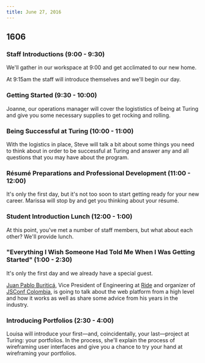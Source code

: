 ```yaml
---
title: June 27, 2016
---
```


## 1606

### Staff Introductions (9:00 - 9:30)

We'll gather in our workspace at 9:00 and get acclimated to our new home.

At 9:15am the staff will introduce themselves and we'll begin our day.

### Getting Started (9:30 - 10:00)

Joanne, our operations manager will cover the logististics of being at Turing and give you some necessary supplies to get rocking and rolling.

### Being Successful at Turing (10:00 - 11:00)

With the logistics in place, Steve will talk a bit about some things you need to think about in order to be successful at Turing and answer any and all questions that you may have about the program.

### Résumé Preparations and Professional Development (11:00 - 12:00)

It's only the first day, but it's not too soon to start getting ready for your new career. Marissa will stop by and get you thinking about your résumé.

### Student Introduction Lunch (12:00 - 1:00)

At this point, you've met a number of staff members, but what about each other? We'll provide lunch.

### "Everything I Wish Someone Had Told Me When I Was Getting Started" (1:00 - 2:30)

It's only the first day and we already have a special guest.

[Juan Pablo Buriticá][juan], Vice President of Engineering at [Ride][] and organizer of [JSConf Colombia][jsconfco], is going to talk about the web platform from a high level and how it works as well as share some advice from his years in the industry.

[juan]: https://twitter.com/buritica
[Ride]: https://ride.com
[jsconfco]: http://jsconf.co

### Introducing Portfolios (2:30 - 4:00)

Louisa will introduce your first—and, coincidentally, your last—project at Turing: your portfolios. In the process, she'll explain the process of wireframing user interfaces and give you a chance to try your hand at wireframing your portfolios.
